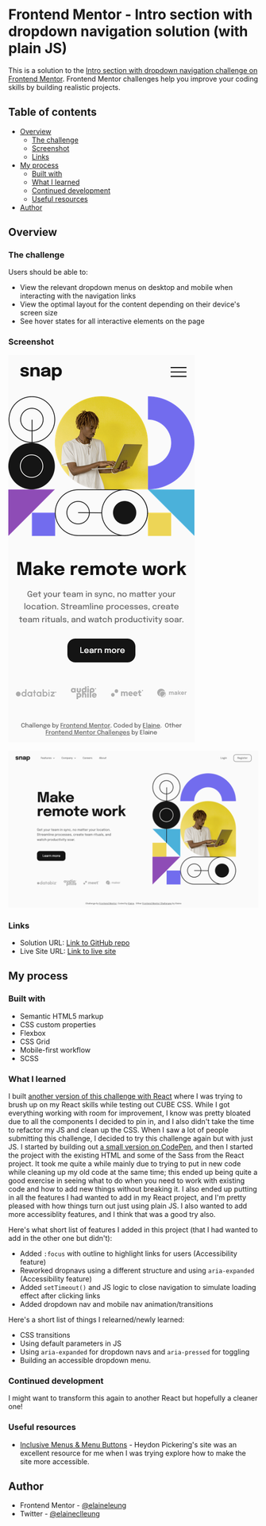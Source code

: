 # Frontend Mentor - Intro section with dropdown navigation solution (with plain JS)

This is a solution to the [Intro section with dropdown navigation challenge on Frontend Mentor](https://www.frontendmentor.io/challenges/intro-section-with-dropdown-navigation-ryaPetHE5). Frontend Mentor challenges help you improve your coding skills by building realistic projects. 

## Table of contents

- [Overview](#overview)
  - [The challenge](#the-challenge)
  - [Screenshot](#screenshot)
  - [Links](#links)
- [My process](#my-process)
  - [Built with](#built-with)
  - [What I learned](#what-i-learned)
  - [Continued development](#continued-development)
  - [Useful resources](#useful-resources)
- [Author](#author)

## Overview

### The challenge

Users should be able to:

- View the relevant dropdown menus on desktop and mobile when interacting with the navigation links
- View the optimal layout for the content depending on their device's screen size
- See hover states for all interactive elements on the page

### Screenshot

![Mobile view of solution](./design/mobile.png)

![Desktop view of solution](./design/desktop.png)
### Links

- Solution URL: [Link to GitHub repo](https://github.com/elaineleung/frontendmentor/tree/main/introsecdropdownnav/)
- Live Site URL: [Link to live site](https://elaineleung.github.io/frontendmentor/introsecdropdownnav/)

## My process

### Built with

- Semantic HTML5 markup
- CSS custom properties
- Flexbox
- CSS Grid
- Mobile-first workflow
- SCSS

### What I learned

I built [another version of this challenge with React](https://fem-introsecdropdownnav.vercel.app/) where I was trying to brush up on my React skills while testing out CUBE CSS. While I got everything working with room for improvement, I know was pretty bloated due to all the components I decided to pin in, and I also didn't take the time to refactor my JS and clean up the CSS. When I saw a lot of people submitting this challenge, I decided to try this challenge again but with just JS. I started by building out [a small version on CodePen](https://codepen.io/elaineleung/pen/poLpzge), and then I started the project with the existing HTML and some of the Sass from the React project. It took me quite a while mainly due to trying to put in new code while cleaning up my old code at the same time; this ended up being quite a good exercise in seeing what to do when you need to work with existing code and how to add new things without breaking it. I also ended up putting in all the features I had wanted to add in my React project, and I'm pretty pleased with how things turn out just using plain JS. I also wanted to add more accessiblity features, and I think that was a good try also.

Here's what short list of features I added in this project (that I had wanted to add in the other one but didn't):
- Added `:focus` with outline to highlight links for users (Accessibility feature)
- Reworked dropnavs using a different structure and using `aria-expanded` (Accessibility feature)
- Added `setTimeout()` and JS logic to close navigation to simulate loading effect after clicking links
- Added dropdown nav and mobile nav animation/transitions

Here's a short list of things I relearned/newly learned:
- CSS transitions
- Using default parameters in JS
- Using `aria-expanded` for dropdown navs and `aria-pressed` for toggling
- Building an accessible dropdown menu.

### Continued development

I might want to transform this again to another React but hopefully a cleaner one!

### Useful resources

- [Inclusive Menus & Menu Buttons](https://inclusive-components.design/menus-menu-buttons/) - Heydon Pickering's site was an excellent resource for me when I was trying explore how to make the site more accessible.


## Author

- Frontend Mentor - [@elaineleung](https://www.frontendmentor.io/profile/elaineleung)
- Twitter - [@elaineclleung](https://twitter.com/elaineclleung)
